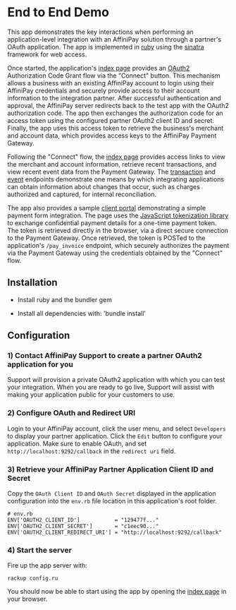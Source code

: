 # End to End Demo

This app demonstrates the key interactions when performing an application-level integration with an
AffiniPay solution through a partner's OAuth application. The app is implemented in
[ruby](https://www.ruby-lang.org) using the [sinatra](http://www.sinatrarb.com/) framework for web
access.

Once started, the application's [index page](http://localhost:9292) provides an
[OAuth2](https://oauth.net/2/) Authorization Code Grant flow via the "Connect" button. This mechanism
allows a business with an existing AffiniPay account to login using their AffiniPay credentials and
securely provide access to their account information to the integration partner. After successful
authentication and approval, the AffiniPay server redirects back to the test app with the OAuth2
authorization code. The app then exchanges the authorization code for an access token using the
configured partner OAuth2 client ID and secret. Finally, the app uses this access token to retrieve
the business's merchant and account data, which provides access keys to the AffiniPay Payment Gateway.

Following the "Connect" flow, the [index page](http://localhost:9292) provides access links to view
the merchant and account information, retrieve recent transactions, and view recent event data from the
Payment Gateway. The [transaction](https://developers.affinipay.com/reference/api.html#Transactions)
and [event](https://developers.affinipay.com/reference/api.html#Events) endpoints demonstrate one
means by which integrating applications can obtain information about changes that occur, such as
charges authorized and captured, for internal reconciliation.

The app also provides a sample [client portal](http://localhost:9292/portal) demonstrating a simple
payment form integration. The page uses the [JavaScript tokenization library](https://developers.affinipay.com/guides/payment-form-getting-started.html)
to exchange confidential payment details for a one-time payment token. The token is retrieved directly
in the browser, via a direct secure connection to the Payment Gateway. Once retrieved, the token is
POSTed to the application's `/pay_invoice` endpoint, which securely authorizes the payment via the
Payment Gateway using the credentials obtained by the "Connect" flow.

## Installation

- Install ruby and the bundler gem

- Install all dependencies with: 'bundle install'

## Configuration

### 1) Contact AffiniPay Support to create a partner OAuth2 application for you

Support will provision a private OAuth2 application with which you can test your integration. When you
are ready to go live, Support will assist with making your application public for your customers to use.

### 2) Configure OAuth and Redirect URI

Login to your AffiniPay account, click the user menu, and select `Developers` to display your partner
application. Click the `Edit` button to configure your application. Make sure to enable OAuth, and
set `http://localhost:9292/callback` in the `redirect uri` field.

### 3) Retrieve your AffiniPay Partner Application Client ID and Secret

Copy the `OAuth Client ID` and `OAuth Secret` displayed in the application configuration into the
`env.rb` file location in this application's root folder.

    # env.rb
    ENV['OAUTH2_CLIENT_ID']           = "129477f..."
    ENV['OAUTH2_CLIENT_SECRET']       = "c1eec90..."
    ENV['OAUTH2_CLIENT_REDIRECT_URI'] = "http://localhost:9292/callback"


### 4) Start the server

Fire up the app server with:

    rackup config.ru

You should now be able to start using the app by opening the [index page](http://localhost:9292) in your
browser.

